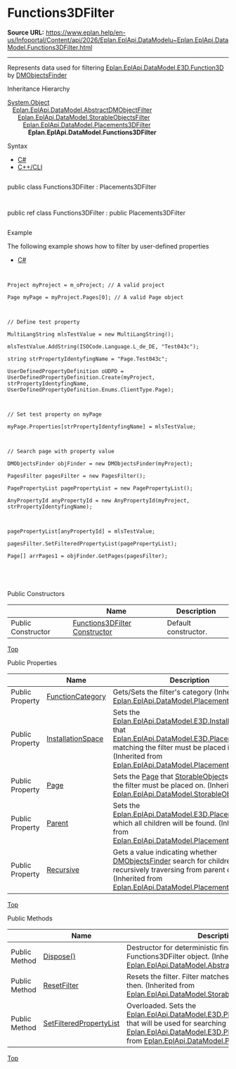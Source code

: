 # Functions3DFilter

**Source URL:** https://www.eplan.help/en-us/Infoportal/Content/api/2026/Eplan.EplApi.DataModelu~Eplan.EplApi.DataModel.Functions3DFilter.html

---

Represents data used for filtering [Eplan.EplApi.DataModel.E3D.Function3D](Eplan.EplApi.DataModelu~Eplan.EplApi.DataModel.E3D.Function3D.html) by [DMObjectsFinder](Eplan.EplApi.DataModelu~Eplan.EplApi.DataModel.DMObjectsFinder.html)

Inheritance Hierarchy

[System.Object](#)  
   [Eplan.EplApi.DataModel.AbstractDMObjectFilter](Eplan.EplApi.DataModelu~Eplan.EplApi.DataModel.AbstractDMObjectFilter.html)  
      [Eplan.EplApi.DataModel.StorableObjectsFilter](Eplan.EplApi.DataModelu~Eplan.EplApi.DataModel.StorableObjectsFilter.html)  
         [Eplan.EplApi.DataModel.Placements3DFilter](Eplan.EplApi.DataModelu~Eplan.EplApi.DataModel.Placements3DFilter.html)  
            **Eplan.EplApi.DataModel.Functions3DFilter**

Syntax

- [C#](#i-syntax-CS)
- [C++/CLI](#i-syntax-CPP2005)

```
```
public class Functions3DFilter : Placements3DFilter
```
```

```
```
public ref class Functions3DFilter : public Placements3DFilter
```
```

Example

The following example shows how to filter by user-defined properties

- [C#](#i-tab-content-6cdf68b5-b01a-441f-8c57-f1450f0ba100)

```


Project myProject = m_oProject; // A valid project

Page myPage = myProject.Pages[0]; // A valid Page object



// Define test property

MultiLangString mlsTestValue = new MultiLangString();

mlsTestValue.AddString(ISOCode.Language.L_de_DE, "Test043c");

string strPropertyIdentyfingName = "Page.Test043c";

UserDefinedPropertyDefinition oUDPD = UserDefinedPropertyDefinition.Create(myProject, strPropertyIdentyfingName, UserDefinedPropertyDefinition.Enums.ClientType.Page);



// Set test property on myPage

myPage.Properties[strPropertyIdentyfingName] = mlsTestValue;



// Search page with property value

DMObjectsFinder objFinder = new DMObjectsFinder(myProject);

PagesFilter pagesFilter = new PagesFilter();

PagePropertyList pagePropertyList = new PagePropertyList();

AnyPropertyId anyPropertyId = new AnyPropertyId(myProject, strPropertyIdentyfingName);



pagePropertyList[anyPropertyId] = mlsTestValue;

pagesFilter.SetFilteredPropertyList(pagePropertyList);

Page[] arrPages1 = objFinder.GetPages(pagesFilter);





```

Public Constructors

|  | Name | Description |
| --- | --- | --- |
| Public Constructor | [Functions3DFilter Constructor](Eplan.EplApi.DataModelu~Eplan.EplApi.DataModel.Functions3DFilter~_ctor.html) | Default constructor. |

[Top](#top)



Public Properties

|  | Name | Description |
| --- | --- | --- |
| Public Property | [FunctionCategory](Eplan.EplApi.DataModelu~Eplan.EplApi.DataModel.Placements3DFilter~FunctionCategory.html) | Gets/Sets the filter's category (Inherited from [Eplan.EplApi.DataModel.Placements3DFilter](Eplan.EplApi.DataModelu~Eplan.EplApi.DataModel.Placements3DFilter.html)) |
| Public Property | [InstallationSpace](Eplan.EplApi.DataModelu~Eplan.EplApi.DataModel.Placements3DFilter~InstallationSpace.html) | Sets the [Eplan.EplApi.DataModel.E3D.InstallationSpace](Eplan.EplApi.DataModelu~Eplan.EplApi.DataModel.E3D.InstallationSpace.html) that [Eplan.EplApi.DataModel.E3D.Placement3D](Eplan.EplApi.DataModelu~Eplan.EplApi.DataModel.E3D.Placement3D.html)s matching the filter must be placed in. (Inherited from [Eplan.EplApi.DataModel.Placements3DFilter](Eplan.EplApi.DataModelu~Eplan.EplApi.DataModel.Placements3DFilter.html)) |
| Public Property | [Page](Eplan.EplApi.DataModelu~Eplan.EplApi.DataModel.StorableObjectsFilter~Page.html) | Sets the [Page](Eplan.EplApi.DataModelu~Eplan.EplApi.DataModel.Page.html) that [StorableObject](Eplan.EplApi.DataModelu~Eplan.EplApi.DataModel.StorableObject.html)s matching the filter must be placed on. (Inherited from [Eplan.EplApi.DataModel.StorableObjectsFilter](Eplan.EplApi.DataModelu~Eplan.EplApi.DataModel.StorableObjectsFilter.html)) |
| Public Property | [Parent](Eplan.EplApi.DataModelu~Eplan.EplApi.DataModel.Placements3DFilter~Parent.html) | Sets the [Eplan.EplApi.DataModel.E3D.Placement3D](Eplan.EplApi.DataModelu~Eplan.EplApi.DataModel.E3D.Placement3D.html) for which all children will be found. (Inherited from [Eplan.EplApi.DataModel.Placements3DFilter](Eplan.EplApi.DataModelu~Eplan.EplApi.DataModel.Placements3DFilter.html)) |
| Public Property | [Recursive](Eplan.EplApi.DataModelu~Eplan.EplApi.DataModel.Placements3DFilter~Recursive.html) | Gets a value indicating whether [DMObjectsFinder](Eplan.EplApi.DataModelu~Eplan.EplApi.DataModel.DMObjectsFinder.html) search for children recursively traversing from parent down. (Inherited from [Eplan.EplApi.DataModel.Placements3DFilter](Eplan.EplApi.DataModelu~Eplan.EplApi.DataModel.Placements3DFilter.html)) |

[Top](#top)

Public Methods

|  | Name | Description |
| --- | --- | --- |
| Public Method | [Dispose()](Eplan.EplApi.DataModelu~Eplan.EplApi.DataModel.AbstractDMObjectFilter~Dispose().html) | Destructor for deterministic finalization of Functions3DFilter object. (Inherited from [Eplan.EplApi.DataModel.AbstractDMObjectFilter](Eplan.EplApi.DataModelu~Eplan.EplApi.DataModel.AbstractDMObjectFilter.html)) |
| Public Method | [ResetFilter](Eplan.EplApi.DataModelu~Eplan.EplApi.DataModel.StorableObjectsFilter~ResetFilter.html) | Resets the filter. Filter matches all [StorableObject](Eplan.EplApi.DataModelu~Eplan.EplApi.DataModel.StorableObject.html)s then. (Inherited from [Eplan.EplApi.DataModel.StorableObjectsFilter](Eplan.EplApi.DataModelu~Eplan.EplApi.DataModel.StorableObjectsFilter.html)) |
| Public Method | [SetFilteredPropertyList](Eplan.EplApi.DataModelu~Eplan.EplApi.DataModel.Placements3DFilter~SetFilteredPropertyList.html) | Overloaded. Sets the [Eplan.EplApi.DataModel.E3D.Placement3DPropertyList](Eplan.EplApi.DataModelu~Eplan.EplApi.DataModel.E3D.Placement3DPropertyList.html) that will be used for searching [Eplan.EplApi.DataModel.E3D.Placement3D](Eplan.EplApi.DataModelu~Eplan.EplApi.DataModel.E3D.Placement3D.html). (Inherited from [Eplan.EplApi.DataModel.Placements3DFilter](Eplan.EplApi.DataModelu~Eplan.EplApi.DataModel.Placements3DFilter.html)) |

[Top](#top)
